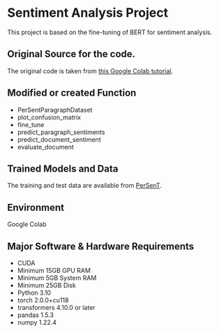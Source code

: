 # Sentiment Analysis Project

This project is based on the fine-tuning of BERT for sentiment analysis.

## Original Source for the code.

The original code is taken from [this Google Colab tutorial](https://colab.research.google.com/github/DerwenAI/spaCy_tuTorial/blob/master/BERT_Fine_Tuning.ipynb#scrollTo=8o-VEBobKwHk).

## Modified or created Function

- PerSentParagraphDataset
- plot_confusion_matrix
- fine_tune
- predict_paragraph_sentiments
- predict_document_sentiment
- evaluate_document

## Trained Models and Data

The training and test data are available from [PerSenT](https://stonybrooknlp.github.io/PerSenT/).

## Environment
Google Colab

## Major Software & Hardware Requirements
- CUDA
- Minimum 15GB GPU RAM
- Minimum 5GB System RAM 
- Minimum 25GB Disk
- Python 3.10
- torch 2.0.0+cu118
- transformers 4.10.0 or later
- pandas 1.5.3
- numpy 1.22.4

#

